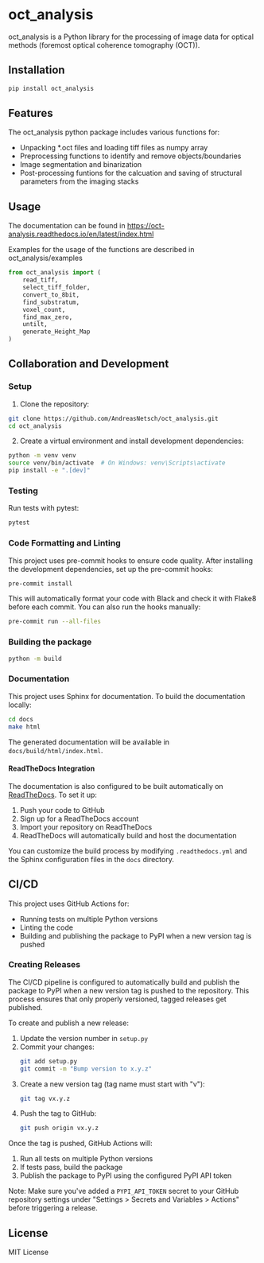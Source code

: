 # oct_analysis

oct_analysis is a Python library for the processing of image data for optical methods (foremost optical coherence tomography (OCT)).

## Installation

```bash
pip install oct_analysis
```

## Features

The oct_analysis python package includes various functions for:

- Unpacking *.oct files and loading tiff files as numpy array
- Preprocessing functions to identify and remove objects/boundaries
- Image segmentation and binarization
- Post-processing funtions for the calcuation and saving of structural parameters from the imaging stacks

## Usage
The documentation can be found in https://oct-analysis.readthedocs.io/en/latest/index.html

Examples for the usage of the functions are described in oct_analysis/examples

```python
from oct_analysis import (
    read_tiff,
    select_tiff_folder,
    convert_to_8bit,
    find_substratum,
    voxel_count,
    find_max_zero,
    untilt,
    generate_Height_Map
)
```

## Collaboration and Development

### Setup

1. Clone the repository:

```bash
git clone https://github.com/AndreasNetsch/oct_analysis.git
cd oct_analysis
```

2. Create a virtual environment and install development dependencies:

```bash
python -m venv venv
source venv/bin/activate  # On Windows: venv\Scripts\activate
pip install -e ".[dev]"
```

### Testing

Run tests with pytest:

```bash
pytest
```

### Code Formatting and Linting

This project uses pre-commit hooks to ensure code quality. After installing the development dependencies, set up the pre-commit hooks:

```bash
pre-commit install
```

This will automatically format your code with Black and check it with Flake8 before each commit. You can also run the hooks manually:

```bash
pre-commit run --all-files
```

### Building the package

```bash
python -m build
```

### Documentation

This project uses Sphinx for documentation. To build the documentation locally:

```bash
cd docs
make html
```

The generated documentation will be available in `docs/build/html/index.html`.

#### ReadTheDocs Integration

The documentation is also configured to be built automatically on [ReadTheDocs](https://readthedocs.org/). To set it up:

1. Push your code to GitHub
2. Sign up for a ReadTheDocs account
3. Import your repository on ReadTheDocs
4. ReadTheDocs will automatically build and host the documentation

You can customize the build process by modifying `.readthedocs.yml` and the Sphinx configuration files in the `docs` directory.

## CI/CD

This project uses GitHub Actions for:

- Running tests on multiple Python versions
- Linting the code
- Building and publishing the package to PyPI when a new version tag is pushed

### Creating Releases

The CI/CD pipeline is configured to automatically build and publish the package to PyPI when a new version tag is pushed to the repository. This process ensures that only properly versioned, tagged releases get published.

To create and publish a new release:

1. Update the version number in `setup.py`
2. Commit your changes:
   ```bash
   git add setup.py
   git commit -m "Bump version to x.y.z"
   ```
3. Create a new version tag (tag name must start with "v"):
   ```bash
   git tag vx.y.z
   ```
4. Push the tag to GitHub:
   ```bash
   git push origin vx.y.z
   ```

Once the tag is pushed, GitHub Actions will:

1. Run all tests on multiple Python versions
2. If tests pass, build the package
3. Publish the package to PyPI using the configured PyPI API token

Note: Make sure you've added a `PYPI_API_TOKEN` secret to your GitHub repository settings under "Settings > Secrets and Variables > Actions" before triggering a release.

## License

MIT License
